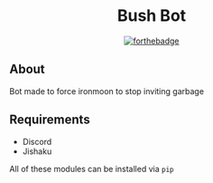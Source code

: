 <div align="center">

# Bush Bot

[![forthebadge](https://forthebadge.com/images/badges/built-with-resentment.svg)](https://forthebadge.com)

</div>

## About

Bot made to force ironmoon to stop inviting garbage


## Requirements

- Discord
- Jishaku

All of these modules can be installed via `pip`